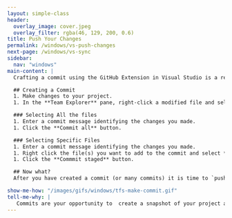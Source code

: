 ```yaml
---
layout: simple-class
header:
  overlay_image: cover.jpeg
  overlay_filter: rgba(46, 129, 200, 0.6)
title: Push Your Changes
permalink: /windows/vs-push-changes
next-page: /windows/vs-sync
sidebar:
  nav: "windows"
main-content: |
  Crafting a commit using the GitHub Extension in Visual Studio is a relatively straightforward process.

  ## Creating a Commit
  1. Make changes to your project.
  1. In the **Team Explorer** pane, right-click a modified file and select **Commit**.

  ### Selecting All the files
  1. Enter a commit message identifying the changes you made.
  1. Click the **Commit all** button.

  ### Selecting Specific Files
  1. Enter a commit message identifying the changes you made.
  1. Right click the file(s) you want to add to the commit and select **Stage**.
  1. Click the **Commmit staged** button.

  ## Now what?
  After you have created a commit (or many commits) it is time to `push` your changes to your remote repository and potentially share it with other collaborators on your project.

show-me-how: "/images/gifs/windows/tfs-make-commit.gif"
tell-me-why: |
   Commits are your opportunity to  create a snapshot of your project at a given period in time. After creating a commit (or commits) you should `push` your changes to your remote repository so that other collaborators have access to the latest changes you have made to the project. Additionally, even if you are working on a project without other collaborators, `push`ing your changes to your remote repository acts as a backup and prevents you from losing changes should your local machine encounter issues.
---
```

